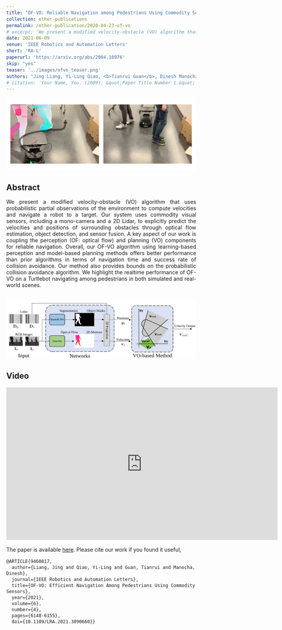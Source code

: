 ```yaml
---
title: "OF-VO: Reliable Navigation among Pedestrians Using Commodity Sensors"
collection: other-publications
permalink: /other-publication/2020-04-23-of-vo
# excerpt: 'We present a modified velocity-obstacle (VO) algorithm that uses probabilistic partial observations of the environment to compute velocities and navigate a robot to a target. Our system uses commodity visual sensors, including a mono-camera and a 2D Lidar, to explicitly predict the velocities and positions of surrounding obstacles through optical flow estimation, object detection, and sensor fusion. Overall, our OF-VO algorithm using learning-based perception and model-based planning methods offers better performance than prior algorithms in terms of navigation time and success rate of collision avoidance.'
date: 2021-06-09
venue: 'IEEE Robotics and Automation Letters'
short: 'RA-L'
paperurl: 'https://arxiv.org/abs/2004.10976'
skip: "yes"
teaser: '../images/ofvo_teaser.png'
authors: "Jing Liang, Yi-Ling Qiao, <b>Tianrui Guan</b>, Dinesh Manocha"
# citation: 'Your Name, You. (2009). &quot;Paper Title Number 1.&quot; <i>Journal 1</i>. 1(1).'
---
```


<p style="text-align:center;">
<img src="../images/ofvo_teaser.png" width="600">
</p>

## Abstract

<div style="text-align: justify"> We present a modified velocity-obstacle (VO) algorithm that uses probabilistic partial observations of the environment to compute velocities and navigate a robot to a target. Our system uses commodity visual sensors, including a mono-camera and a 2D Lidar, to explicitly predict the velocities and positions of surrounding obstacles through optical flow estimation, object detection, and sensor fusion. A key aspect of our work is coupling the perception (OF: optical flow) and planning (VO) components for reliable navigation. Overall, our OF-VO algorithm using learning-based perception and model-based planning methods offers better performance than prior algorithms in terms of navigation time and success rate of collision avoidance. Our method also provides bounds on the probabilistic collision avoidance algorithm. We highlight the realtime performance of OF-VO on a Turtlebot navigating among pedestrians in both simulated and real-world scenes.</div>
<!-- <br> -->

<!-- 
|Paper|
|---|
|[**OF-VO**](https://arxiv.org/abs/2004.10976)| -->
<br>

<p style="text-align:center;">
<img src="../images/ofvo_net.png" width="800">
</p>


## Video
<iframe width="720" height="405" src="https://www.youtube.com/embed/BR4_CXs1QbU" frameborder="0" allow="accelerometer; autoplay; encrypted-media; gyroscope; picture-in-picture" allowfullscreen></iframe>

<br>

The paper is available [here](https://arxiv.org/abs/2004.10976). Please cite our work if you found it useful,

```
@ARTICLE{9460817,
  author={Liang, Jing and Qiao, Yi-Ling and Guan, Tianrui and Manocha, Dinesh},
  journal={IEEE Robotics and Automation Letters}, 
  title={OF-VO: Efficient Navigation Among Pedestrians Using Commodity Sensors}, 
  year={2021},
  volume={6},
  number={4},
  pages={6148-6155},
  doi={10.1109/LRA.2021.3090660}}

```
